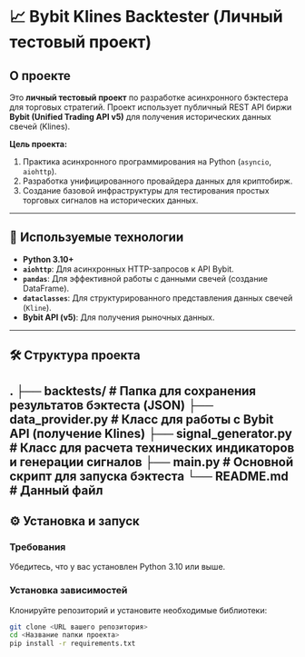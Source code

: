 # 📈 Bybit Klines Backtester (Личный тестовый проект)

## О проекте

Это **личный тестовый проект** по разработке асинхронного бэктестера для торговых стратегий. Проект использует публичный REST API биржи **Bybit (Unified Trading API v5)** для получения исторических данных свечей (Klines).

**Цель проекта:**
1.  Практика асинхронного программирования на Python (`asyncio`, `aiohttp`).
2.  Разработка унифицированного провайдера данных для криптобирж.
3.  Создание базовой инфраструктуры для тестирования простых торговых сигналов на исторических данных.

---

## 🚀 Используемые технологии

* **Python 3.10+**
* **`aiohttp`**: Для асинхронных HTTP-запросов к API Bybit.
* **`pandas`**: Для эффективной работы с данными свечей (создание DataFrame).
* **`dataclasses`**: Для структурированного представления данных свечей (`Kline`).
* **Bybit API (v5)**: Для получения рыночных данных.

---

## 🛠️ Структура проекта

.
├── backtests/             # Папка для сохранения результатов бэктеста (JSON)
├── data_provider.py       # Класс для работы с Bybit API (получение Klines)
├── signal_generator.py    # Класс для расчета технических индикаторов и генерации сигналов
├── main.py                # Основной скрипт для запуска бэктеста
└── README.md              # Данный файл
---

## ⚙️ Установка и запуск

### Требования

Убедитесь, что у вас установлен Python 3.10 или выше.

### Установка зависимостей

Клонируйте репозиторий и установите необходимые библиотеки:

```bash
git clone <URL вашего репозитория>
cd <Название папки проекта>
pip install -r requirements.txt
